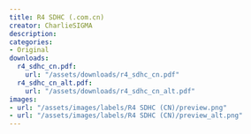 ```yaml
---
title: R4 SDHC (.com.cn)
creator: CharlieSIGMA
description:
categories:
- Original
downloads:
  r4_sdhc_cn.pdf:
    url: "/assets/downloads/r4_sdhc_cn.pdf"
  r4_sdhc_cn_alt.pdf:
    url: "/assets/downloads/r4_sdhc_cn_alt.pdf"
images:
- url: "/assets/images/labels/R4 SDHC (CN)/preview.png"
- url: "/assets/images/labels/R4 SDHC (CN)/preview_alt.png"
---
```

